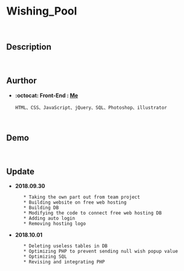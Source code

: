 # Wishing_Pool

<br/>

## Description

<br/>

## Aurthor
* **:octocat: Front-End : [Me](https://github.com/yschen25)**
        
      HTML、CSS、JavaScript、jQuery、SQL、Photoshop、illustrator

<br/>

## Demo

<br/>

## Update

* **2018.09.30**

         * Taking the own part out from team project 
         * Building website on free web hosting
         * Building DB
         * Modifying the code to connect free web hosting DB
         * Adding auto login
         * Removing hosting logo
         
* **2018.10.01**

         * Deleting useless tables in DB
         * Optimizing PHP to prevent sending null wish popup value
         * Optimizing SQL
         * Revising and integrating PHP
<br/>
